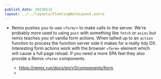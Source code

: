 ```yaml
---
publish_date: 20230115    
layout: ../../layouts/FleetingNoteLayout.astro
---
```

- Remix pushes you to use `<form/>` to make calls to the server. We're probably more used to using `post` with something like `fetch` or `axios` but remix teaches you of vanilla form actions. When tallied up to an `action` function to process the function server side it makes for a really tidy DX. Interesting form actions work with the browser `<form>`  element which will cause a full page reload. If you need a more SPA feel they also provide a Remix `<Form>` components. 

	 - https://remix.run/docs/en/v1/components/form
	- 